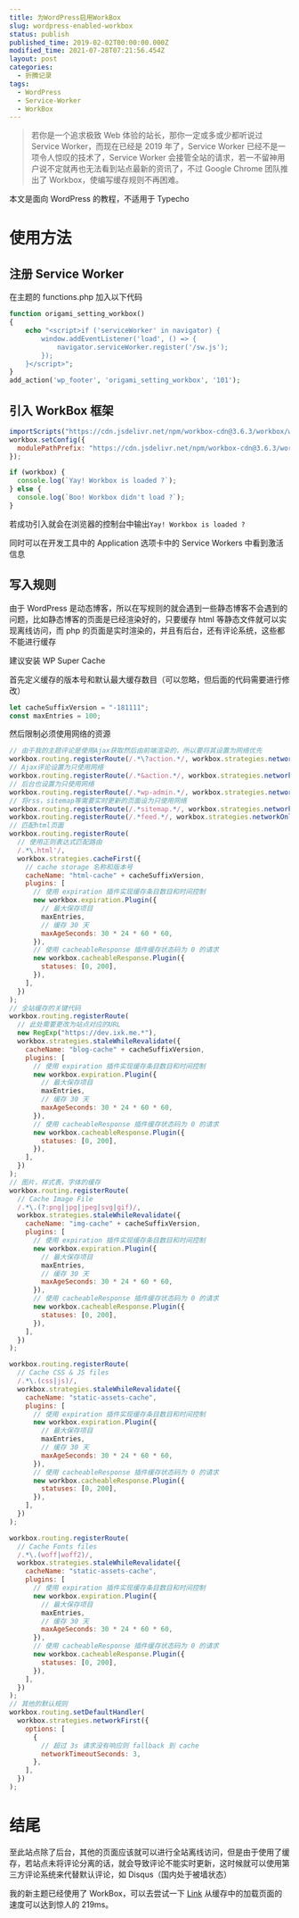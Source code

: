 ```yaml
---
title: 为WordPress启用WorkBox
slug: wordpress-enabled-workbox
status: publish
published_time: 2019-02-02T00:00:00.000Z
modified_time: 2021-07-28T07:21:56.454Z
layout: post
categories:
  - 折腾记录
tags:
  - WordPress
  - Service-Worker
  - WorkBox
---
```


> 若你是一个追求极致 Web 体验的站长，那你一定或多或少都听说过 Service Worker，而现在已经是 2019 年了，Service Worker 已经不是一项令人惊叹的技术了，Service Worker 会接管全站的请求，若一不留神用户说不定就再也无法看到站点最新的资讯了，不过 Google Chrome 团队推出了 Workbox，使编写缓存规则不再困难。

本文是面向 WordPress 的教程，不适用于 Typecho

# 使用方法

## 注册 Service Worker

在主题的 functions.php 加入以下代码

```php
function origami_setting_workbox()
{
    echo "<script>if ('serviceWorker' in navigator) {
        window.addEventListener('load', () => {
            navigator.serviceWorker.register('/sw.js');
        });
    }</script>";
}
add_action('wp_footer', 'origami_setting_workbox', '101');
```

## 引入 WorkBox 框架

```javascript
importScripts("https://cdn.jsdelivr.net/npm/workbox-cdn@3.6.3/workbox/workbox-sw.js");
workbox.setConfig({
  modulePathPrefix: "https://cdn.jsdelivr.net/npm/workbox-cdn@3.6.3/workbox/",
});

if (workbox) {
  console.log(`Yay! Workbox is loaded ?`);
} else {
  console.log(`Boo! Workbox didn't load ?`);
}
```

若成功引入就会在浏览器的控制台中输出`Yay! Workbox is loaded ?`

同时可以在开发工具中的 Application 选项卡中的 Service Workers 中看到激活信息

## 写入规则

由于 WordPress 是动态博客，所以在写规则的就会遇到一些静态博客不会遇到的问题，比如静态博客的页面是已经渲染好的，只要缓存 html 等静态文件就可以实现离线访问，而 php 的页面是实时渲染的，并且有后台，还有评论系统，这些都不能进行缓存

建议安装 WP Super Cache

首先定义缓存的版本号和默认最大缓存数目（可以忽略，但后面的代码需要进行修改）

```javascript
let cacheSuffixVersion = "-181111";
const maxEntries = 100;
```

然后限制必须使用网络的资源

```javascript
// 由于我的主题评论是使用Ajax获取然后由前端渲染的，所以要将其设置为网络优先
workbox.routing.registerRoute(/.*\?action.*/, workbox.strategies.networkFirst());
// Ajax评论设置为只使用网络
workbox.routing.registerRoute(/.*&action.*/, workbox.strategies.networkOnly());
// 后台也设置为只使用网络
workbox.routing.registerRoute(/.*wp-admin.*/, workbox.strategies.networkOnly());
// 将rss，sitemap等需要实时更新的页面设为只使用网络
workbox.routing.registerRoute(/.*sitemap.*/, workbox.strategies.networkOnly());
workbox.routing.registerRoute(/.*feed.*/, workbox.strategies.networkOnly());
// 匹配html页面
workbox.routing.registerRoute(
  // 使用正则表达式匹配路由
  /.*\.html'/,
  workbox.strategies.cacheFirst({
    // cache storage 名称和版本号
    cacheName: "html-cache" + cacheSuffixVersion,
    plugins: [
      // 使用 expiration 插件实现缓存条目数目和时间控制
      new workbox.expiration.Plugin({
        // 最大保存项目
        maxEntries,
        // 缓存 30 天
        maxAgeSeconds: 30 * 24 * 60 * 60,
      }),
      // 使用 cacheableResponse 插件缓存状态码为 0 的请求
      new workbox.cacheableResponse.Plugin({
        statuses: [0, 200],
      }),
    ],
  })
);
// 全站缓存的关键代码
workbox.routing.registerRoute(
  // 此处需要更改为站点对应的URL
  new RegExp("https://dev.ixk.me.*"),
  workbox.strategies.staleWhileRevalidate({
    cacheName: "blog-cache" + cacheSuffixVersion,
    plugins: [
      // 使用 expiration 插件实现缓存条目数目和时间控制
      new workbox.expiration.Plugin({
        // 最大保存项目
        maxEntries,
        // 缓存 30 天
        maxAgeSeconds: 30 * 24 * 60 * 60,
      }),
      // 使用 cacheableResponse 插件缓存状态码为 0 的请求
      new workbox.cacheableResponse.Plugin({
        statuses: [0, 200],
      }),
    ],
  })
);
// 图片，样式表，字体的缓存
workbox.routing.registerRoute(
  // Cache Image File
  /.*\.(?:png|jpg|jpeg|svg|gif)/,
  workbox.strategies.staleWhileRevalidate({
    cacheName: "img-cache" + cacheSuffixVersion,
    plugins: [
      // 使用 expiration 插件实现缓存条目数目和时间控制
      new workbox.expiration.Plugin({
        // 最大保存项目
        maxEntries,
        // 缓存 30 天
        maxAgeSeconds: 30 * 24 * 60 * 60,
      }),
      // 使用 cacheableResponse 插件缓存状态码为 0 的请求
      new workbox.cacheableResponse.Plugin({
        statuses: [0, 200],
      }),
    ],
  })
);

workbox.routing.registerRoute(
  // Cache CSS & JS files
  /.*\.(css|js)/,
  workbox.strategies.staleWhileRevalidate({
    cacheName: "static-assets-cache",
    plugins: [
      // 使用 expiration 插件实现缓存条目数目和时间控制
      new workbox.expiration.Plugin({
        // 最大保存项目
        maxEntries,
        // 缓存 30 天
        maxAgeSeconds: 30 * 24 * 60 * 60,
      }),
      // 使用 cacheableResponse 插件缓存状态码为 0 的请求
      new workbox.cacheableResponse.Plugin({
        statuses: [0, 200],
      }),
    ],
  })
);

workbox.routing.registerRoute(
  // Cache Fonts files
  /.*\.(woff|woff2)/,
  workbox.strategies.staleWhileRevalidate({
    cacheName: "static-assets-cache",
    plugins: [
      // 使用 expiration 插件实现缓存条目数目和时间控制
      new workbox.expiration.Plugin({
        // 最大保存项目
        maxEntries,
        // 缓存 30 天
        maxAgeSeconds: 30 * 24 * 60 * 60,
      }),
      // 使用 cacheableResponse 插件缓存状态码为 0 的请求
      new workbox.cacheableResponse.Plugin({
        statuses: [0, 200],
      }),
    ],
  })
);
// 其他的默认规则
workbox.routing.setDefaultHandler(
  workbox.strategies.networkFirst({
    options: [
      {
        // 超过 3s 请求没有响应则 fallback 到 cache
        networkTimeoutSeconds: 3,
      },
    ],
  })
);
```

# 结尾

至此站点除了后台，其他的页面应该就可以进行全站离线访问，但是由于使用了缓存，若站点未将评论分离的话，就会导致评论不能实时更新，这时候就可以使用第三方评论系统来代替默认评论，如 Disqus（国内处于被墙状态）

我的新主题已经使用了 WorkBox，可以去尝试一下 [Link](https://dev.ixk.me/) 从缓存中的加载页面的速度可以达到惊人的 219ms。
